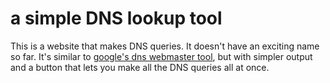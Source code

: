 # a simple DNS lookup tool

This is a website that makes DNS queries. It doesn't have an exciting name so
far. It's similar to [google's dns webmaster tool](https://toolbox.googleapps.com/apps/dig/),
but with simpler output and a button that lets you make all the DNS queries all at once.
